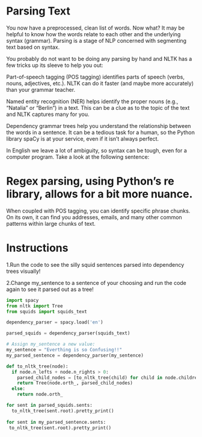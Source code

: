 # Parsing Text
You now have a preprocessed, clean list of words. Now what? It may be helpful to know how the words relate to each other and the underlying syntax (grammar). Parsing is a stage of NLP concerned with segmenting text based on syntax.

You probably do not want to be doing any parsing by hand and NLTK has a few tricks up its sleeve to help you out:

Part-of-speech tagging (POS tagging) identifies parts of speech (verbs, nouns, adjectives, etc.). NLTK can do it faster (and maybe more accurately) than your grammar teacher.

Named entity recognition (NER) helps identify the proper nouns (e.g., “Natalia” or “Berlin”) in a text. This can be a clue as to the topic of the text and NLTK captures many for you.

Dependency grammar trees help you understand the relationship between the words in a sentence. It can be a tedious task for a human, so the Python library spaCy is at your service, even if it isn’t always perfect.

In English we leave a lot of ambiguity, so syntax can be tough, even for a computer program. Take a look at the following sentence:

# Regex parsing, using Python’s re library, allows for a bit more nuance. 
When coupled with POS tagging, you can identify specific phrase chunks. On its own, 
it can find you addresses, emails, and many other common patterns within large chunks of text.


# Instructions
1.Run the code to see the silly squid sentences parsed into dependency trees visually!

2.Change my_sentence to a sentence of your choosing and run the code again to see it parsed out as a tree!

```python
import spacy
from nltk import Tree
from squids import squids_text

dependency_parser = spacy.load('en')

parsed_squids = dependency_parser(squids_text)

# Assign my_sentence a new value:
my_sentence = "Everthing is so Confusing!!"
my_parsed_sentence = dependency_parser(my_sentence)

def to_nltk_tree(node):
  if node.n_lefts + node.n_rights > 0:
    parsed_child_nodes = [to_nltk_tree(child) for child in node.children]
    return Tree(node.orth_, parsed_child_nodes)
  else:
    return node.orth_

for sent in parsed_squids.sents:
  to_nltk_tree(sent.root).pretty_print()
  
for sent in my_parsed_sentence.sents:
 to_nltk_tree(sent.root).pretty_print()

